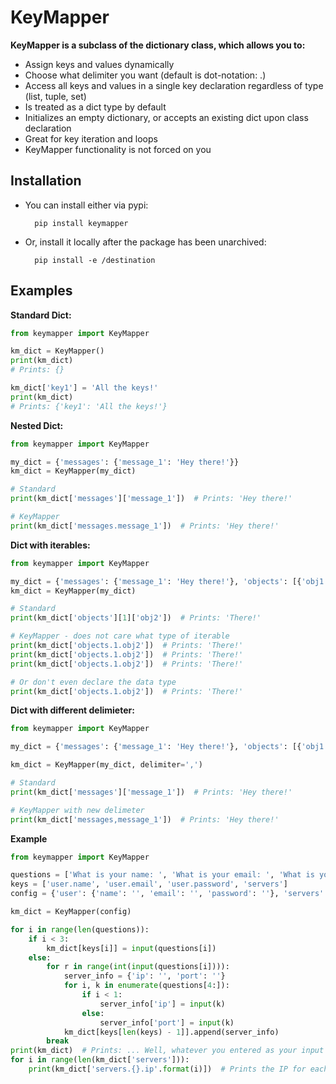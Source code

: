# KeyMapper

**KeyMapper is a subclass of the dictionary class, which allows you to:**
- Assign keys and values dynamically 
- Choose what delimiter you want (default is dot-notation: .)
- Access all keys and values in a single key declaration regardless of type (list, tuple, set)
- Is treated as a dict type by default
- Initializes an empty dictionary, or accepts an existing dict upon class declaration
- Great for key iteration and loops
- KeyMapper functionality is not forced on you

## Installation
- You can install either via pypi:

        pip install keymapper

- Or, install it locally after the package has been unarchived:

        pip install -e /destination


## Examples

**Standard Dict:**

```python
from keymapper import KeyMapper

km_dict = KeyMapper()
print(km_dict)
# Prints: {} 

km_dict['key1'] = 'All the keys!'
print(km_dict)
# Prints: {'key1': 'All the keys!'}
```

**Nested Dict:**

```python
from keymapper import KeyMapper

my_dict = {'messages': {'message_1': 'Hey there!'}}
km_dict = KeyMapper(my_dict)

# Standard
print(km_dict['messages']['message_1'])  # Prints: 'Hey there!'

# KeyMapper
print(km_dict['messages.message_1'])  # Prints: 'Hey there!'
```

**Dict with iterables:**

```python
from keymapper import KeyMapper

my_dict = {'messages': {'message_1': 'Hey there!'}, 'objects': [{'obj1': 'Hi!'}, {'obj2': 'There!'}, {'obj3': 'Peoples!'}]}
km_dict = KeyMapper(my_dict)

# Standard
print(km_dict['objects'][1]['obj2'])  # Prints: 'There!'

# KeyMapper - does not care what type of iterable
print(km_dict['objects.1.obj2'])  # Prints: 'There!'
print(km_dict['objects.1.obj2'])  # Prints: 'There!'
print(km_dict['objects.1.obj2'])  # Prints: 'There!'

# Or don't even declare the data type
print(km_dict['objects.1.obj2'])  # Prints: 'There!'
```

**Dict with different delimieter:**

```python
from keymapper import KeyMapper

my_dict = {'messages': {'message_1': 'Hey there!'}, 'objects': [{'obj1': 'Hi!'}, {'obj2': 'There!'}, {'obj3': 'Peoples!'}]}

km_dict = KeyMapper(my_dict, delimiter=',')

# Standard
print(km_dict['messages']['message_1'])  # Prints: 'Hey there!'

# KeyMapper with new delimeter
print(km_dict['messages,message_1'])  # Prints: 'Hey there!'
```

**Example**

```python
from keymapper import KeyMapper

questions = ['What is your name: ', 'What is your email: ', 'What is your password: ', 'How many servers do you want to add: ', 'What is the ip: ', 'What is the port: ']
keys = ['user.name', 'user.email', 'user.password', 'servers']
config = {'user': {'name': '', 'email': '', 'password': ''}, 'servers': []}

km_dict = KeyMapper(config)

for i in range(len(questions)):
    if i < 3:
        km_dict[keys[i]] = input(questions[i])
    else:
        for r in range(int(input(questions[i]))):
            server_info = {'ip': '', 'port': ''}
            for i, k in enumerate(questions[4:]):
                if i < 1:
                    server_info['ip'] = input(k)
                else:
                    server_info['port'] = input(k)
            km_dict[keys[len(keys) - 1]].append(server_info)
        break
print(km_dict)  # Prints: ... Well, whatever you entered as your input values! Try it if you don't believe me ;)
for i in range(len(km_dict['servers'])):
    print(km_dict['servers.{}.ip'.format(i)])  # Prints the IP for each index iterated through
```